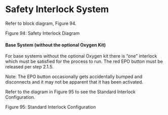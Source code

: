 # Safety Interlock System



Refer to block diagram, Figure 94.

Figure 94: Safety Interlock Diagram

#### Base System (without the optional Oxygen Kit) <a href="#_toc54339797" id="_toc54339797"></a>

For base systems without the optional Oxygen kit there is “one” interlock which must be satisfied for the process to run. The red EPO button must be released per step 2.1.5.

Note: The EPO button occasionally gets accidentally bumped and disconnects and it may not be apparent that it has been activated.

Refer to the diagram in Figure 95 to see the Standard Interlock Configuration.

Figure 95: Standard Interlock Configuration

#### &#x20;<a href="#_toc54339798" id="_toc54339798"></a>
